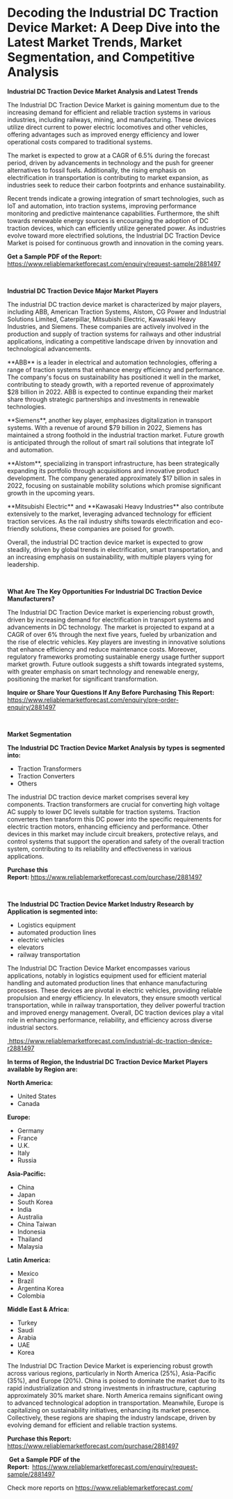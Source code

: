 <p><h1>Decoding the Industrial DC Traction Device Market: A Deep Dive into the Latest Market Trends, Market Segmentation, and Competitive Analysis</h1></p><p><strong>Industrial DC Traction Device Market Analysis and Latest Trends</strong></p>
<p><p>The Industrial DC Traction Device Market is gaining momentum due to the increasing demand for efficient and reliable traction systems in various industries, including railways, mining, and manufacturing. These devices utilize direct current to power electric locomotives and other vehicles, offering advantages such as improved energy efficiency and lower operational costs compared to traditional systems. </p><p>The market is expected to grow at a CAGR of 6.5% during the forecast period, driven by advancements in technology and the push for greener alternatives to fossil fuels. Additionally, the rising emphasis on electrification in transportation is contributing to market expansion, as industries seek to reduce their carbon footprints and enhance sustainability.</p><p>Recent trends indicate a growing integration of smart technologies, such as IoT and automation, into traction systems, improving performance monitoring and predictive maintenance capabilities. Furthermore, the shift towards renewable energy sources is encouraging the adoption of DC traction devices, which can efficiently utilize generated power. As industries evolve toward more electrified solutions, the Industrial DC Traction Device Market is poised for continuous growth and innovation in the coming years.</p></p>
<p><strong>Get a Sample PDF of the Report:&nbsp;</strong> <a href="https://www.reliablemarketforecast.com/enquiry/request-sample/2881497?utm_campaign=2781&utm_medium=2&utm_source=Github&utm_content=ia&utm_term=12032025&utm_id=industrial-dc-traction-device">https://www.reliablemarketforecast.com/enquiry/request-sample/2881497</a></p>
<p>&nbsp;</p>
<p><strong>Industrial DC Traction Device Major Market Players</strong></p>
<p><p>The industrial DC traction device market is characterized by major players, including ABB, American Traction Systems, Alstom, CG Power and Industrial Solutions Limited, Caterpillar, Mitsubishi Electric, Kawasaki Heavy Industries, and Siemens. These companies are actively involved in the production and supply of traction systems for railways and other industrial applications, indicating a competitive landscape driven by innovation and technological advancements.</p><p>**ABB** is a leader in electrical and automation technologies, offering a range of traction systems that enhance energy efficiency and performance. The company's focus on sustainability has positioned it well in the market, contributing to steady growth, with a reported revenue of approximately $28 billion in 2022. ABB is expected to continue expanding their market share through strategic partnerships and investments in renewable technologies.</p><p>**Siemens**, another key player, emphasizes digitalization in transport systems. With a revenue of around $79 billion in 2022, Siemens has maintained a strong foothold in the industrial traction market. Future growth is anticipated through the rollout of smart rail solutions that integrate IoT and automation.</p><p>**Alstom**, specializing in transport infrastructure, has been strategically expanding its portfolio through acquisitions and innovative product development. The company generated approximately $17 billion in sales in 2022, focusing on sustainable mobility solutions which promise significant growth in the upcoming years.</p><p>**Mitsubishi Electric** and **Kawasaki Heavy Industries** also contribute extensively to the market, leveraging advanced technology for efficient traction services. As the rail industry shifts towards electrification and eco-friendly solutions, these companies are poised for growth.</p><p>Overall, the industrial DC traction device market is expected to grow steadily, driven by global trends in electrification, smart transportation, and an increasing emphasis on sustainability, with multiple players vying for leadership.</p></p>
<p>&nbsp;</p>
<p><strong>What Are The Key Opportunities For Industrial DC Traction Device Manufacturers?</strong></p>
<p><p>The Industrial DC Traction Device market is experiencing robust growth, driven by increasing demand for electrification in transport systems and advancements in DC technology. The market is projected to expand at a CAGR of over 6% through the next five years, fueled by urbanization and the rise of electric vehicles. Key players are investing in innovative solutions that enhance efficiency and reduce maintenance costs. Moreover, regulatory frameworks promoting sustainable energy usage further support market growth. Future outlook suggests a shift towards integrated systems, with greater emphasis on smart technology and renewable energy, positioning the market for significant transformation.</p></p>
<p><strong>Inquire or Share Your Questions If Any Before Purchasing This Report:</strong> <a href="https://www.reliablemarketforecast.com/enquiry/pre-order-enquiry/2881497?utm_campaign=2781&utm_medium=2&utm_source=Github&utm_content=ia&utm_term=12032025&utm_id=industrial-dc-traction-device">https://www.reliablemarketforecast.com/enquiry/pre-order-enquiry/2881497</a></p>
<p>&nbsp;</p>
<p><strong>Market Segmentation</strong></p>
<p><strong>The Industrial DC Traction Device Market Analysis by types is segmented into:</strong></p>
<p><ul><li>Traction Transformers</li><li>Traction Converters</li><li>Others</li></ul></p>
<p><p>The industrial DC traction device market comprises several key components. Traction transformers are crucial for converting high voltage AC supply to lower DC levels suitable for traction systems. Traction converters then transform this DC power into the specific requirements for electric traction motors, enhancing efficiency and performance. Other devices in this market may include circuit breakers, protective relays, and control systems that support the operation and safety of the overall traction system, contributing to its reliability and effectiveness in various applications.</p></p>
<p><strong>Purchase this Report:&nbsp;</strong><a href="https://www.reliablemarketforecast.com/purchase/2881497?utm_campaign=2781&utm_medium=2&utm_source=Github&utm_content=ia&utm_term=12032025&utm_id=industrial-dc-traction-device">https://www.reliablemarketforecast.com/purchase/2881497</a></p>
<p>&nbsp;</p>
<p><strong>The Industrial DC Traction Device Market Industry Research by Application is segmented into:</strong></p>
<p><ul><li>Logistics equipment</li><li>automated production lines</li><li>electric vehicles</li><li>elevators</li><li>railway transportation</li></ul></p>
<p><p>The Industrial DC Traction Device Market encompasses various applications, notably in logistics equipment used for efficient material handling and automated production lines that enhance manufacturing processes. These devices are pivotal in electric vehicles, providing reliable propulsion and energy efficiency. In elevators, they ensure smooth vertical transportation, while in railway transportation, they deliver powerful traction and improved energy management. Overall, DC traction devices play a vital role in enhancing performance, reliability, and efficiency across diverse industrial sectors.</p></p>
<p><a href="https://www.reliablemarketforecast.com/industrial-dc-traction-device-r2881497?utm_campaign=2781&utm_medium=2&utm_source=Github&utm_content=ia&utm_term=12032025&utm_id=industrial-dc-traction-device">&nbsp;https://www.reliablemarketforecast.com/industrial-dc-traction-device-r2881497</a></p>
<p><strong>In terms of Region, the Industrial DC Traction Device Market Players available by Region are:</strong></p>
<p>
    <p> <strong> North America: </strong>
        <ul>
            <li>United States</li>
            <li>Canada</li>
        </ul>
        </p> 
    <p> <strong> Europe: </strong>
        <ul>
            <li>Germany</li>
            <li>France</li>
            <li>U.K.</li>
            <li>Italy</li>
            <li>Russia</li>
        </ul>
        </p> 
    <p> <strong> Asia-Pacific: </strong>
        <ul>
            <li>China</li>
            <li>Japan</li>
            <li>South Korea</li>
            <li>India</li>
            <li>Australia</li>
            <li>China Taiwan</li>
            <li>Indonesia</li>
            <li>Thailand</li>
            <li>Malaysia</li>
        </ul>
        </p> 
    <p> <strong> Latin America: </strong>
        <ul>
            <li>Mexico</li>
            <li>Brazil</li>
            <li>Argentina Korea</li>
            <li>Colombia</li>
        </ul>
        </p> 
    <p> <strong> Middle East & Africa: </strong>
        <ul>
            <li>Turkey</li>
            <li>Saudi</li>
            <li>Arabia</li>
            <li>UAE</li>
            <li>Korea</li>
        </ul>
    </p>
    </p>
<p><p>The Industrial DC Traction Device Market is experiencing robust growth across various regions, particularly in North America (25%), Asia-Pacific (35%), and Europe (20%). China is poised to dominate the market due to its rapid industrialization and strong investments in infrastructure, capturing approximately 30% market share. North America remains significant owing to advanced technological adoption in transportation. Meanwhile, Europe is capitalizing on sustainability initiatives, enhancing its market presence. Collectively, these regions are shaping the industry landscape, driven by evolving demand for efficient and reliable traction systems.</p></p>
<p><strong>Purchase this Report: </strong><a href="https://www.reliablemarketforecast.com/purchase/2881497?utm_campaign=2781&utm_medium=2&utm_source=Github&utm_content=ia&utm_term=12032025&utm_id=industrial-dc-traction-device">https://www.reliablemarketforecast.com/purchase/2881497</a></p>
<p>&nbsp;<strong>Get a Sample PDF of the Report:&nbsp;&nbsp;</strong><a href="https://www.reliablemarketforecast.com/enquiry/request-sample/2881497?utm_campaign=2781&utm_medium=2&utm_source=Github&utm_content=ia&utm_term=12032025&utm_id=industrial-dc-traction-device">https://www.reliablemarketforecast.com/enquiry/request-sample/2881497</a></p>
<p><strong></strong></p>
<p>Check more reports on <a href="https://www.reliablemarketforecast.com/?utm_campaign=2781&utm_medium=2&utm_source=Github&utm_content=ia&utm_term=12032025&utm_id=industrial-dc-traction-device">https://www.reliablemarketforecast.com/</a></p>